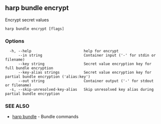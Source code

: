## harp bundle encrypt

Encrypt secret values

```
harp bundle encrypt [flags]
```

### Options

```
  -h, --help                        help for encrypt
      --in string                   Container input ('-' for stdin or filename)
      --key string                  Secret value encryption key for full bundle encryption
      --key-alias strings           Secret value encryption key for partial bundle encryption ('alias:key')
      --out string                  Container output ('-' for stdout or filename)
  -s, --skip-unresolved-key-alias   Skip unresolved key alias during partial bundle encryption
```

### SEE ALSO

* [harp bundle](harp_bundle.md)	 - Bundle commands

